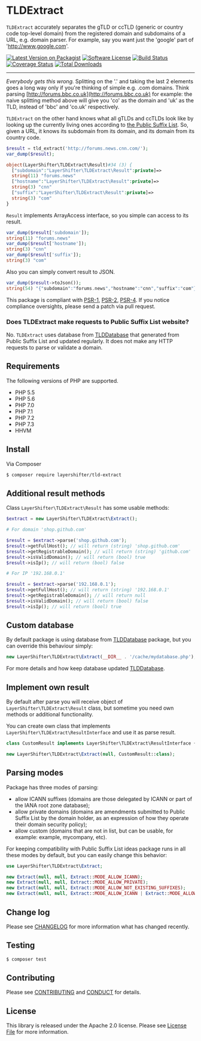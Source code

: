 # TLDExtract

`TLDExtract` accurately separates the gTLD or ccTLD (generic or country code top-level domain) from the registered domain and subdomains of a URL, e.g. domain parser. For example, say you want just the 'google' part of 'http://www.google.com'.

[![Latest Version on Packagist][ico-version]][link-packagist]
[![Software License][ico-license]](LICENSE.md)
[![Build Status][ico-travis]][link-travis]
[![Coverage Status][ico-coverage]][link-coverage]
[![Total Downloads][ico-downloads]][link-downloads]

---

*Everybody gets this wrong.* Splitting on the '.' and taking the last 2 elements goes a long way only if you're thinking of simple e.g. .com domains. Think parsing [http://forums.bbc.co.uk](http://forums.bbc.co.uk) for example: the naive splitting method above will give you 'co' as the domain and 'uk' as the TLD, instead of 'bbc' and 'co.uk' respectively.

`TLDExtract` on the other hand knows what all gTLDs and ccTLDs look like by looking up the currently living ones according to [the Public Suffix List](http://www.publicsuffix.org). So, given a URL, it knows its subdomain from its domain, and its domain from its country code.

```php
$result = tld_extract('http://forums.news.cnn.com/');
var_dump($result);

object(LayerShifter\TLDExtract\Result)#34 (3) {
  ["subdomain":"LayerShifter\TLDExtract\Result":private]=>
  string(11) "forums.news"
  ["hostname":"LayerShifter\TLDExtract\Result":private]=>
  string(3) "cnn"
  ["suffix":"LayerShifter\TLDExtract\Result":private]=>
  string(3) "com"
}
```
`Result` implements ArrayAccess interface, so you simple can access to its result.
```php
var_dump($result['subdomain']);
string(11) "forums.news"
var_dump($result['hostname']);
string(3) "cnn"
var_dump($result['suffix']);
string(3) "com"
```
Also you can simply convert result to JSON.
```php
var_dump($result->toJson());
string(54) "{"subdomain":"forums.news","hostname":"cnn","suffix":"com"}"
```
This package is compliant with [PSR-1][], [PSR-2][], [PSR-4][]. If you notice compliance oversights, please send a patch via pull request.

### Does TLDExtract make requests to Public Suffix List website?

No. `TLDExtract` uses database from [TLDDatabase](https://github.com/layershifter/TLDDatabase) that generated from Public Suffix List and updated regularly. It does not make any HTTP requests to parse or validate a domain.

## Requirements

The following versions of PHP are supported.

* PHP 5.5
* PHP 5.6
* PHP 7.0
* PHP 7.1
* PHP 7.2
* PHP 7.3
* HHVM

## Install

Via Composer

``` bash
$ composer require layershifter/tld-extract
```
## Additional result methods

Class `LayerShifter\TLDExtract\Result` has some usable methods:
```php
$extract = new LayerShifter\TLDExtract\Extract();

# For domain 'shop.github.com'

$result = $extract->parse('shop.github.com');
$result->getFullHost(); // will return (string) 'shop.github.com'
$result->getRegistrableDomain(); // will return (string) 'github.com'
$result->isValidDomain(); // will return (bool) true
$result->isIp(); // will return (bool) false

# For IP '192.168.0.1'

$result = $extract->parse('192.168.0.1');
$result->getFullHost(); // will return (string) '192.168.0.1'
$result->getRegistrableDomain(); // will return null
$result->isValidDomain(); // will return (bool) false
$result->isIp(); // will return (bool) true
```
## Custom database

By default package is using database from [TLDDatabase](https://github.com/layershifter/TLDDatabase) package, but you can override this behaviour simply:
```php
new LayerShifter\TLDExtract\Extract(__DIR__ . '/cache/mydatabase.php');
```
For more details and how keep database updated [TLDDatabase](https://github.com/layershifter/TLDDatabase).

## Implement own result

By default after parse you will receive object of `LayerShifter\TLDExtract\Result` class, but sometime you need own methods or additional functionality.

You can create own class that implements `LayerShifter\TLDExtract\ResultInterface` and use it as parse result.
```php
class CustomResult implements LayerShifter\TLDExtract\ResultInterface {}

new LayerShifter\TLDExtract\Extract(null, CustomResult::class);
```

## Parsing modes

Package has three modes of parsing:
* allow ICANN suffixes (domains are those delegated by ICANN or part of the IANA root zone database);
* allow private domains (domains are amendments submitted to Public Suffix List by the domain holder, as an expression of how they operate their domain security policy);
* allow custom (domains that are not in list, but can be usable, for example: example, mycompany, etc).

For keeping compatibility with Public Suffix List ideas package runs in all these modes by default, but you can easily change this behavior:
```php
use LayerShifter\TLDExtract\Extract;

new Extract(null, null, Extract::MODE_ALLOW_ICANN);
new Extract(null, null, Extract::MODE_ALLOW_PRIVATE);
new Extract(null, null, Extract::MODE_ALLOW_NOT_EXISTING_SUFFIXES);
new Extract(null, null, Extract::MODE_ALLOW_ICANN | Extract::MODE_ALLOW_PRIVATE);
```

## Change log

Please see [CHANGELOG](CHANGELOG.md) for more information what has changed recently.

## Testing
``` bash
$ composer test
```

## Contributing

Please see [CONTRIBUTING](CONTRIBUTING.md) and [CONDUCT](CONDUCT.md) for details.

## License

This library is released under the Apache 2.0 license. Please see [License File](LICENSE) for more information.

[PSR-1]: https://github.com/php-fig/fig-standards/blob/master/accepted/PSR-1-basic-coding-standard.md
[PSR-2]: https://github.com/php-fig/fig-standards/blob/master/accepted/PSR-2-coding-style-guide.md
[PSR-4]: https://github.com/php-fig/fig-standards/blob/master/accepted/PSR-4-autoloader.md

[ico-version]: https://img.shields.io/packagist/v/layershifter/tld-extract.svg?style=flat-square
[ico-license]: https://img.shields.io/badge/license-Apache2-brightgreen.svg?style=flat-square
[ico-travis]: https://img.shields.io/travis/layershifter/TLDExtract/master.svg?style=flat-square
[ico-coverage]:https://codecov.io/gh/layershifter/TLDExtract/branch/master/graph/badge.svg
[ico-downloads]: https://img.shields.io/packagist/dt/layershifter/tld-extract.svg?style=flat-square

[link-packagist]: https://packagist.org/packages/layershifter/tld-extract
[link-travis]: https://travis-ci.org/layershifter/TLDExtract
[link-coverage]: https://codecov.io/gh/layershifter/TLDExtract
[link-downloads]: https://packagist.org/packages/layershifter/tld-extract
